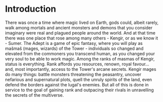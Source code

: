# Introduction
There was once a time where magic lived on Earth, gods could, albeit rarely, walk among mortals and ancient monsters and demons that you consider imaginary were real and plagued people around the world. And at that time there was one place that rose among many others - Kengir, or as we know it - Sumer.
The Adept is a game of epic fantasy, where you will play as mašmaš (mages, wizards) of the Tower - individuals so changed and elevated from the commoners you transcend human, as you changed your very soul to be able to work magic.
Among the ranks of masmas of Kengir, status is everything.  Rank affords you resources, renown, royal favour... and, most importantly, access to the Tower's arcane secrets.  Kengir mages do many things: battle monsters threatening the peasantry, uncover nefarious and supernatural plots, quell the unruly spirits of the land, even defend the borders against the lugal's enemies.  But all of this is done in service to the goal of gaining rank and outpacing their rivals in unravelling the secrets of the multiverse.